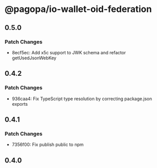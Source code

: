 # @pagopa/io-wallet-oid-federation

## 0.5.0

### Patch Changes

- 8ecf5ec: Add x5c support to JWK schema and refactor getUsedJsonWebKey

## 0.4.2

### Patch Changes

- 936caa4: Fix TypeScript type resolution by correcting package.json exports

## 0.4.1

### Patch Changes

- 7356f00: Fix publish public to npm

## 0.4.0
